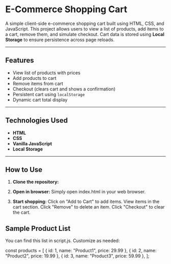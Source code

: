 # E-Commerce Shopping Cart

A simple client-side e-commerce shopping cart built using HTML, CSS, and JavaScript. This project allows users to view a list of products, add items to a cart, remove them, and simulate checkout. Cart data is stored using **Local Storage** to ensure persistence across page reloads.

---

## Features

- View list of products with prices  
- Add products to cart  
- Remove items from cart  
- Checkout (clears cart and shows a confirmation)  
- Persistent cart using `localStorage`  
- Dynamic cart total display  

---

## Technologies Used

- **HTML**
- **CSS**
- **Vanilla JavaScript**
- **Local Storage**

---

## How to Use

1. **Clone the repository:**

2. **Open in browser:**
Simply open index.html in your web browser.

3. **Start shopping:**
Click on "Add to Cart" to add items.
View items in the cart section.
Click "Remove" to delete an item.
Click "Checkout" to clear the cart.

## Sample Product List
You can find this list in script.js. Customize as needed:

const products = [
  { id: 1, name: "Product1", price: 29.99 },
  { id: 2, name: "Product2", price: 19.99 },
  { id: 3, name: "Product3", price: 59.99 },
];

